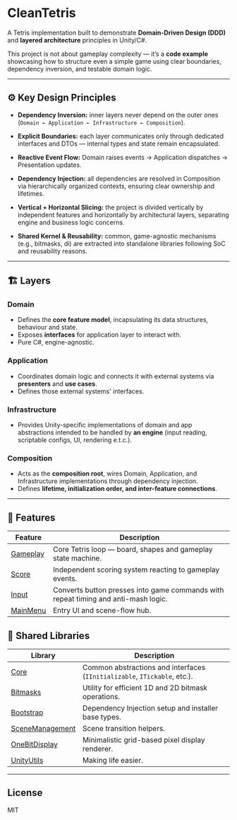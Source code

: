 # CleanTetris

A Tetris implementation built to demonstrate **Domain-Driven Design (DDD)** and **layered architecture** principles in Unity/C#.

This project is not about gameplay complexity — it’s a **code example** showcasing how to structure even a simple game using clear boundaries, dependency inversion, and testable domain logic.

---

## ⚙️ Key Design Principles

- **Dependency Inversion:** inner layers never depend on the outer ones  
  (`Domain ← Application ← Infrastructure ← Composition`).

- **Explicit Boundaries:** each layer communicates only through dedicated interfaces and DTOs — internal types and state remain encapsulated.

- **Reactive Event Flow:** Domain raises events → Application dispatches → Presentation updates.

- **Dependency Injection:** all dependencies are resolved in Composition via hierarchically organized contexts, ensuring clear ownership and lifetimes.

- **Vertical + Horizontal Slicing:** the project is divided vertically by independent features and horizontally by architectural layers, separating engine and business logic concerns.

- **Shared Kernel & Reusability:** common, game-agnostic mechanisms (e.g., bitmasks, di) are extracted into standalone libraries following SoC and reusability reasons.

---

## 🏗️ Layers

### Domain
- Defines the **core feature model**, incapsulating its data structures, behaviour and state.
- Exposes **interfaces** for application layer to interact with.
- Pure C#, engine-agnostic.

### Application
- Coordinates domain logic and connects it with external systems via **presenters** and **use cases**.
- Defines those external systems' interfaces.

### Infrastructure
- Provides Unity-specific implementations of domain and app abstractions intended to be handled by **an engine** (input reading, scriptable configs, UI, rendering e.t.c.).

### Composition
- Acts as the **composition root**, wires Domain, Application, and Infrastructure implementations through dependency injection.
- Defines **lifetime, initialization order, and inter-feature connections**.

---

## 🧩 Features

| Feature                                                       | Description |
|---------------------------------------------------------------|--------------|
| [Gameplay](Assets/Tetris/Scripts/Features/Gameplay/README.md) | Core Tetris loop — board, shapes and gameplay state machine. |
| [Score](Assets/Tetris/Scripts/Features/Score/README.md)                             | Independent scoring system reacting to gameplay events. |
| [Input](Assets/Tetris/Scripts/Features/Input/README.md)                             | Converts button presses into game commands with repeat timing and anti-mash logic. |
| [MainMenu](Assets/Tetris/Scripts/Features/MainMenu/README.md)                       | Entry UI and scene-flow hub. |

## 🧰 Shared Libraries

| Library | Description |
|----------|--------------|
| [Core](Assets/Tetris/Scripts/Libs/Core/README.md) | Common abstractions and interfaces (`IInitializable`, `ITickable`, etc.). |
| [Bitmasks](Assets/Tetris/Scripts/Libs/Bitmasks/README.md) | Utility for efficient 1D and 2D bitmask operations. |
| [Bootstrap](Assets/Tetris/Scripts/Libs/Bootstrap/README.md) | Dependency Injection setup and installer base types. |
| [SceneManagement](Assets/Tetris/Scripts/Libs/SceneManagement/README.md) | Scene transition helpers. |
| [OneBitDisplay](Assets/Tetris/Scripts/Libs/OneBitDisplay/README.md) | Minimalistic grid-based pixel display renderer. |
| [UnityUtils](Assets/Tetris/Scripts/Libs/UnityUtils/README.md) | Making life easier. |

---

## License
MIT
